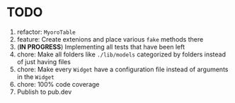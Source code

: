 # TODO

1. refactor: `MyoroTable`
1. feature: Create extenions and place various `fake` methods there
1. (**IN PROGRESS**) Implementing all tests that have been left
1. chore: Make all folders like `./lib/models` categorized by folders instead of just having files
1. chore: Make every `Widget` have a configuration file instead of arguments in the `Widget`
1. chore: 100% code coverage
1. Publish to pub.dev
